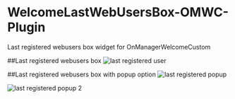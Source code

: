 WelcomeLastWebUsersBox-OMWC-Plugin
==================================

Last registered webusers box widget for OnManagerWelcomeCustom

##Last registered webusers box
![last registered user](https://raw.githubusercontent.com/Nicola1971/WelcomeLastWebUsersBox-OMWC-Plugin/master/lastuserbox.jpg)

##Last registered webusers box with popup option
![last registered popup](https://raw.githubusercontent.com/Nicola1971/WelcomeLastWebUsersBox-OMWC-Plugin/master/lastuserbox-popup.jpg)

![last registered popup 2](https://raw.githubusercontent.com/Nicola1971/WelcomeLastWebUsersBox-OMWC-Plugin/master/lastuserbox-popup-open.jpg)
